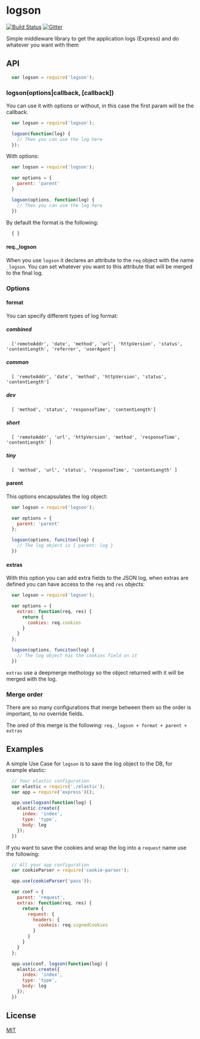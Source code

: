 # logson

[![Build Status][travis-image]][travis-url]
[![Gitter][gitter-image]][gitter-url]

Simple middleware library to get the application logs (Express) and do whatever you want with them

## API

```js
  var logson = require('logson');
```

### logson(options|callback, [callback])

You can use it with options or without, in this case the first param will be the callback.

```js
  var logson = require('logson');

  logson(function(log) {
    // Then you can use the log here
  });
```

With options:

```js
  var logson = require('logson');

  var options = {
    parent: 'parent'
  }

  logson(options, function(log) {
    // Then you can use the log here
  })
```

By default the format is the following:

```js
  { }
```

#### req.\_logson

When you use `logson` it declares an attribute to the `req` object with the name `_logson`. You can set whatever you want to this attribute that will be merged to the final log.

### Options

#### format

You can specify different types of log format:

##### combined

```
  ['remoteAddr', 'date', 'method', 'url', 'httpVersion', 'status', 'contentLength', 'referrer', 'userAgent']
```

##### common

```
  [ 'remoteAddr', 'date', 'method', 'httpVersion', 'status', 'contentLength']
```

##### dev

```
  [ 'method', 'status', 'responseTime', 'contentLength']
```

##### short

```
  [ 'remoteAddr', 'url', 'httpVersion', 'method', 'responseTime', 'contentLength' ]
```

##### tiny

```
  [ 'method', 'url', 'status', 'responseTime', 'contentLength' ]
```

#### parent

This options encapsulates the log object:

```js
  var logson = require('logson');

  var options = {
    parent: 'parent'
  };

  logson(options, funciton(log) {
    // The log object is { parent: log }
  })
```

#### extras

With this option you can add extra fields to the JSON log, when extras are defined you can have access to the `req` and `res` objects:

```js
  var logson = require('logson');

  var options = {
    extras: function(req, res) {
      return {
        cookies: req.cookies
      }
    }
  };

  logson(options, funciton(log) {
    // The log object has the cookies field on it
  })
```

`extras` use a deepmerge methology so the object returned with it will be merged with the log.

### Merge order

There are so many configurations that merge between them so the order is important, to no override fields.

The ored of this merge is the following: ``req._logson + format + parent + extras``

## Examples

A simple Use Case for `logson` is to save the log object to the DB, for example elastic:

```js
  // Your elastic configuration
  var elastic = require('./elastic');
  var app = require('express')();

  app.use(logson(function(log) {
    elastic.create({
      index: 'index',
      type: 'type',
      body: log
    });
  })
```

If you want to save the cookies and wrap the log into a `request` name use the following:

```js
  // All your app configuration
  var cookieParser = require('cookie-parser');

  app.use(cookieParser('pass'));

  var conf = {
    parent: 'request',
    extras: function(req, res) {
      return {
        request: {
          headers: {
            cookeis: req.signedCookies
          }
        }
      }
    }
  };

  app.use(conf, logson(function(log) {
    elastic.create({
      index: 'index',
      type: 'type',
      body: log
    });
  })
```

## License

[MIT](LICENSE)

[travis-image]: https://travis-ci.org/XescuGC/logson.svg
[travis-url]: https://travis-ci.org/XescuGC/logson
[gitter-image]: https://badges.gitter.im/Join%20Chat.svg
[gitter-url]: https://gitter.im/XescuGC/logson?utm_source=badge&utm_medium=badge&utm_campaign=pr-badge
